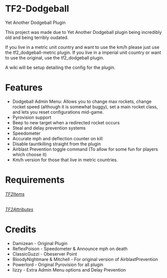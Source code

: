 # TF2-Dodgeball

Yet Another Dodgeball Plugin

This project was made due to Yet Another Dodgeball plugin being incredibly old and being terribly oudated.

If you live in a metric unit country and want to use the km/h please just use the tf2_dodgeball-metric plugin.
If you live in a imperial unit country or want to use the original, use the tf2_dodgeball plugin.

A wiki will be setup detailing the config for the plugin.

# Features

- Dodgeball Admin Menu: Allows you to change max rockets, change rocket speed (although it is somewhat buggy), set a main rocket class, and lets you reset configurations mid-game.
- Pyrovision support
- Beep to new target when a redirected rocket occurs
- Steal and delay prevention systems
- Speedometer
- Accurate mph and deflection counter on kill
- Disable tauntkilling straight from the plugin
- Airblast Prevention toggle command (To allow for some fun for players which choose it)
- Km/h version for those that live in metric countries.

# Requirements

###### [TF2Items](https://forums.alliedmods.net/showthread.php?p=1050170) ######

###### [TF2Attributes](https://forums.alliedmods.net/showthread.php?t=210221) ######

# Credits 

- Damizean - Original Plugin
- ReflexPoison - Speedometer & Announce mph on death
- ClassicGuzzi - Obeserver Point
- BloodyNightmare & Mitchell - For original version of AirblastPrevention
- Powerlord - Original Pyrovision for all plugin
- lizzy - Extra Admin Menu options and Delay Prevention

